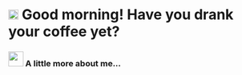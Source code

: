 # <img src="https://cdn.discordapp.com/emojis/703008455379910756.png?v=1" width="20"> Good morning! Have you drank your coffee yet? 

### <img src="https://media.giphy.com/media/3o7TKM5fnYxPD8sGhW/giphy.gif" width="30"> A little more about me... 
<!--
- 🔭 I’m currently working on ...
- 🌱 I’m currently learning ...
- 👯 I’m looking to collaborate on ...
- 🤔 I’m looking for help with ...
- 💬 Ask me about ...
- 📫 How to reach me: ...
- 😄 Pronouns: ...
- ⚡ Fun fact: ...
-->
